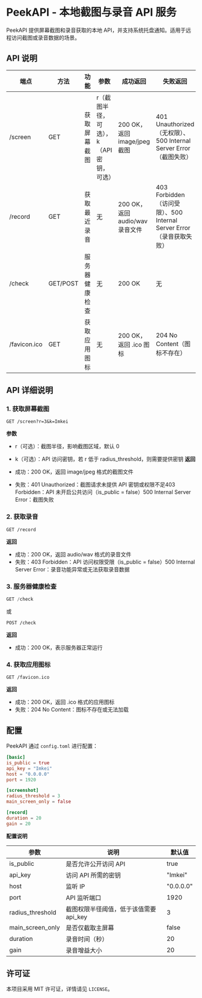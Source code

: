 # **PeekAPI - 本地截图与录音 API 服务**

PeekAPI 提供屏幕截图和录音获取的本地 API，并支持系统托盘通知。适用于远程访问截图或录音数据的场景。

## **API 说明**

| **端点** | **方法** | **功能** | **参数** | **成功返回** | **失败返回** |
| ---- | ---- | ---- | ---- | ---- | ---- |
| /screen | GET | 获取屏幕截图 | r（截图半径，可选），k（API 密钥，可选） | 200 OK，返回 image/jpeg 截图 | 401 Unauthorized（无权限）、500 Internal Server Error（截图失败） |
| /record | GET | 获取最近录音 | 无 | 200 OK，返回 audio/wav 录音文件 | 403 Forbidden（访问受限）、500 Internal Server Error（录音获取失败） |
| /check | GET/POST | 服务器健康检查 | 无 | 200 OK | 无 |
| /favicon.ico | GET | 获取应用图标 | 无 | 200 OK，返回 .ico 图标 | 204 No Content（图标不存在） |

## **API 详细说明**

### **1. 获取屏幕截图**

```http
GET /screen?r=3&k=Imkei
```

**参数**

- r（可选）：截图半径，影响截图区域，默认 0
- k（可选）：API 访问密钥，若 r 低于 radius_threshold，则需要提供密钥
**返回**

- 成功：200 OK，返回 image/jpeg 格式的截图文件
- 失败：401 Unauthorized：截图请求未提供 API 密钥或权限不足403 Forbidden：API 未开启公共访问（is_public = false）500 Internal Server Error：截图失败
### **2. 获取录音**

```http
GET /record
```

**返回**

- 成功：200 OK，返回 audio/wav 格式的录音文件
- 失败：403 Forbidden：API 访问权限受限（is_public = false）500 Internal Server Error：录音功能异常或无法获取录音数据
### **3. 服务器健康检查**

```h
GET /check
```

或

```http
POST /check
```

**返回**

- 成功：200 OK，表示服务器正常运行
### **4. 获取应用图标**

```http
GET /favicon.ico
```

**返回**

- 成功：200 OK，返回 .ico 格式的应用图标
- 失败：204 No Content：图标不存在或无法加载
## **配置**

PeekAPI 通过 `config.toml` 进行配置：

```toml
[basic]
is_public = true
api_key = "Imkei"
host = "0.0.0.0"
port = 1920

[screenshot]
radius_threshold = 3
main_screen_only = false

[record]
duration = 20
gain = 20
```

**配置说明**

| **参数** | **说明** | **默认值** |
| ---- | ---- | ---- |
| is_public | 是否允许公开访问 API | true |
| api_key | 访问 API 所需的密钥 | "Imkei" |
| host | 监听 IP | "0.0.0.0" |
| port | API 监听端口 | 1920 |
| radius_threshold | 截图权限半径阈值，低于该值需要 api_key | 3 |
| main_screen_only | 是否仅截取主屏幕 | false |
| duration | 录音时间（秒） | 20 |
| gain | 录音增益大小 | 20 |

## **许可证**

本项目采用 MIT 许可证，详情请见 `LICENSE`。
